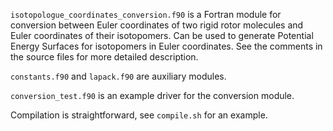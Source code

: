 `isotopologue_coordinates_conversion.f90` is a Fortran module for conversion between Euler coordinates of two rigid rotor molecules and Euler coordinates of their isotopomers.
Can be used to generate Potential Energy Surfaces for isotopomers in Euler coordinates.
See the comments in the source files for more detailed description.

`constants.f90` and `lapack.f90` are auxiliary modules.

`conversion_test.f90` is an example driver for the conversion module.

Compilation is straightforward, see `compile.sh` for an example.
